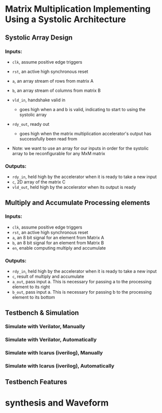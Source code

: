 
# Matrix Multiplication Implementing Using a Systolic Architecture 


## Systolic Array Design

### Inputs:
- `clk`, assume positive edge triggers
- `rst`, an active high synchronous reset
- `a`, an array stream of rows from matrix A
- `b`, an array stream of columns from matrix B
- `vld_in`, handshake valid in
    - goes high when a and b is valid, indicating to start to using the systolic array
- `rdy_out`, ready out
    - goes high when the matrix multiplication accelerator's output has successfully been read from 

- Note: we want to use an array for our inputs in order for the systolic array to be reconfigurable for any MxM matrix

### Outputs:
- `rdy_in`, held high by the accelerator when it is ready to take a new input
- `c`, 2D array of the matrix C
- `vld_out`, held high by the accelerator when its output is ready

## Multiply and Accumulate Processing elements

### Inputs:
- `clk`, assume positive edge triggers
- `rst`, an active high synchronous reset
- `a`, an 8 bit signal for an element from Matrix A
- `b`, an 8 bit signal for an element from Matrix B
- `en`, enable computing multiply and accumulate 


### Outputs:
- `rdy_in`, held high by the accelerator when it is ready to take a new input
- `c`, result of multiply and accumulate
- `a_out`, pass input a. This is necessary for passing a to the processing element to its right
- `b_out`, pass input a. This is necessary for passing b to the processing element to its bottom



## Testbench & Simulation


### Simulate with Verilator, Manually



### Simulate with Verilator, Automatically


### Simulate with Icarus (iverilog), Manually



### Simulate with Icarus (iverilog), Automatically


## Testbench Features

# synthesis and Waveform
